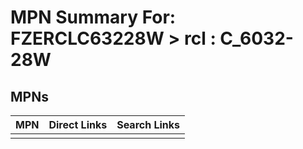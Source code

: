



# MPN Summary For: FZERCLC63228W > rcl : C_6032-28W

## MPNs
  

|MPN|Direct Links|Search Links|
| :--- | :--- | :--- |
||||
